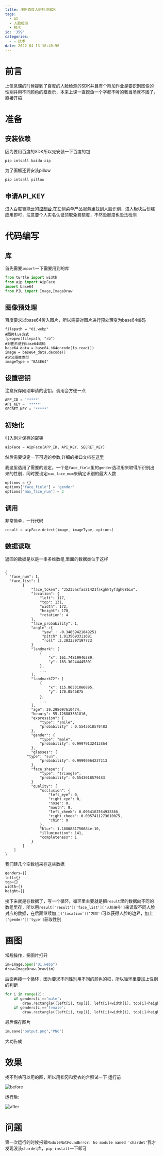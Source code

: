 ```yaml
---
title: 浅用百度人脸检测SDK
tags:
  - AI
  - 人脸检测
  - 技术
id: '359'
categories:
  - - 技术
date: 2022-04-13 16:40:56
---
```


# 前言

上信息课的时候提到了百度的人脸检测的SDK并且有个附加作业是要识别图像的性别并用不同颜色的框表示，本来上课一直摸鱼一个字都不听的我当场就不困了，直接开搞

# 准备

## 安装依赖

因为要用百度的SDK所以先安装一下百度的包

```python
pip intsall baidu-aip
```

为了画框还要安装pillow

```python
pip intsall pillow
```

## 申请API\_KEY

进入百度智能云的[控制台](https://console.bce.baidu.com/),在左侧菜单产品服务里找到人脸识别，进入板块后创建应用即可，注意要个人实名认证领取免费额度，不然没额度也没法检测

# 代码编写

## 库

首先需要`import`一下需要用到的库

```python
from turtle import width
from aip import AipFace
import base64
from PIL import Image,ImageDraw
```

## 图像预处理

百度要求以base64传入图片，所以需要对图片进行预处理变为base64编码

```
filepath = "01.webp" 
#图片打开方式
fp=open(filepath, "rb") 
#对图片进行base64编码
base64_data = base64.b64encode(fp.read())
image = base64_data.decode()
#定义图像类型
imageType = "BASE64"
```

## 设置密钥

注意保存刚刚申请的密钥，调用会方便一点

```python
APP_ID = '*****'
API_KEY = '*****'
SECRET_KEY = '*****'
```

## 初始化

引入刚才保存的密钥

```python
aipFace = AipFace(APP_ID, API_KEY, SECRET_KEY)
```

然后需要设定一下可选的参数,详细的接口文档在[这里](https://cloud.baidu.com/doc/FACE/s/ek37c1qiz#%E4%BA%BA%E8%84%B8%E6%A3%80%E6%B5%8B)

我这里选用了需要的设定，一个是`face_field`里的`gender`选项用来取得所识别出来的性别，同时要设定`max_face_num`来确定识别的最大人数

```python
options = {}
options["face_field"] = 'gender'
options["max_face_num"] = 2
```

## 调用

非常简单，一行代码

```python
result = aipFace.detect(image, imageType, options)
```

## 数据读取

返回的数据是以是一串多维数组,里面的数据类似于这样

```

{
  "face_num": 1,
  "face_list": [
        {
            "face_token": "35235asfas21421fakghktyfdgh68bio",
            "location": {
                "left": 117,
                "top": 131,
                "width": 172,
                "height": 170,
                "rotation": 4
            },
            "face_probability": 1,
            "angle" :{
                 "yaw" : -0.34859421849251
                 "pitch" 1.9135693311691
                 "roll" :2.3033397197723
            }
            "landmark": [
                {
                    "x": 161.74819946289,
                    "y": 163.30244445801
                },
                ...
            ],
            "landmark72": [
                {
                    "x": 115.86531066895,
                    "y": 170.0546875
                }，
                ...
            ],
            "age": 29.298097610474,
            "beauty": 55.128883361816,
            "expression": {
                "type": "smile",
                "probability" : 0.5543018579483
            },
            "gender": {
                "type": "male",
                "probability": 0.99979132413864
            },
            "glasses": {
          "type": "sun",
                "probability": 0.99999964237213
            },
            "face_shape": {
                "type": "triangle",
                "probability": 0.5543018579483
            }
            "quality": {
                "occlusion": {
                    "left_eye": 0,
                    "right_eye": 0,
                    "nose": 0,
                    "mouth": 0,
                    "left_cheek": 0.0064102564938366,
                    "right_cheek": 0.0057411273010075,
                    "chin": 0
                },
                "blur": 1.1886881756684e-10,
                "illumination": 141,
                "completeness": 1
            }
        }
    ]
}
```

我们建几个空数组来存这些数据

```python
genders={}
left={}
top={}
width={}
height={}
```

接下来就是存数据了，写一个循环，循环里主要就是把`result`里的数据向不同的数组里存，所以用`result['result']['face_list']['人脸编号']`来读取不同人脸对应的数据，在后面继续加上`['location']['方向']`可以获得人脸的边界，加上`['gender']['type']`获取性别

# 画图

常规操作，把图片打开

```python
im=Image.open("01.webp")
draw=ImageDraw.Draw(im)
```

后面再接一个循环，因为要求不同性别用不同的颜色的框，所以循环里要加上性别的判断

```python
for i in range(2):
    if genders[i]=='male':
        draw.rectangle((left[i], top[i], left[i]+width[i], top[i]+height[i]), outline = (255,0,0))
    if genders[i]=='female':
        draw.rectangle((left[i], top[i], left[i]+width[i], top[i]+height[i]), outline = (0,255,0))
```

最后保存图片

```python
im.save("output.png","PNG")
```

大功告成

# 效果

找不到啥可以用的图，所以用松冈和爱衣的合照试一下 运行前

![before](https://pic.zzzhxxx.top/2022/04/13/f00198adf3cbc.png)

运行后:

![after](https://pic.zzzhxxx.top/2022/04/13/992a901ac8070.png)

# 问题

第一次运行的时候报错`ModuleNotFoundError: No module named 'chardet'`我才发现没装`chardet`库，`pip install`一下即可